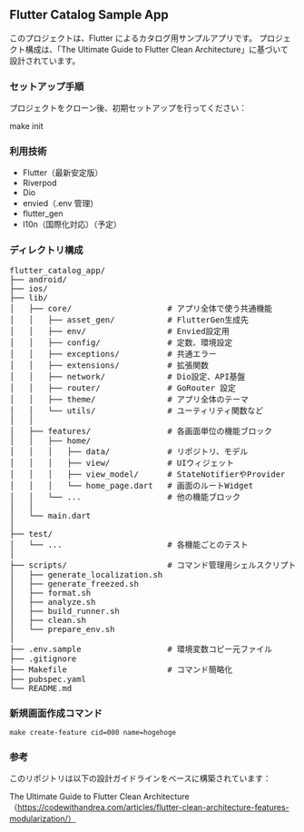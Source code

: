 ## Flutter Catalog Sample App

このプロジェクトは、Flutter によるカタログ用サンプルアプリです。
プロジェクト構成は、「The Ultimate Guide to Flutter Clean Architecture」に基づいて設計されています。

### セットアップ手順

プロジェクトをクローン後、初期セットアップを行ってください：

make init

### 利用技術
- Flutter（最新安定版）
- Riverpod
- Dio
- envied（.env 管理）
- flutter_gen
- l10n（国際化対応）（予定）

### ディレクトリ構成
<pre>
flutter_catalog_app/
├── android/
├── ios/
├── lib/
│   ├── core/                    # アプリ全体で使う共通機能
│   │   ├── asset_gen/           # FlutterGen生成先
│   │   ├── env/                 # Envied設定用
│   │   ├── config/              # 定数、環境設定
│   │   ├── exceptions/          # 共通エラー
│   │   ├── extensions/          # 拡張関数
│   │   ├── network/             # Dio設定、API基盤
│   │   ├── router/              # GoRouter 設定
│   │   ├── theme/               # アプリ全体のテーマ
│   │   └── utils/               # ユーティリティ関数など
│   │
│   ├── features/                # 各画面単位の機能ブロック
│   │   ├── home/
│   │   │   ├── data/            # リポジトリ、モデル
│   │   │   ├── view/            # UIウィジェット
│   │   │   ├── view_model/      # StateNotifierやProvider
│   │   │   └── home_page.dart   # 画面のルートWidget
│   │   └── ...                  # 他の機能ブロック
│   │
│   └── main.dart
│
├── test/
│   └── ...                      # 各機能ごとのテスト
│
├── scripts/                     # コマンド管理用シェルスクリプト
│   ├── generate_localization.sh
│   ├── generate_freezed.sh
│   ├── format.sh
│   ├── analyze.sh
│   ├── build_runner.sh
│   ├── clean.sh
│   └── prepare_env.sh
│
├── .env.sample                  # 環境変数コピー元ファイル
├── .gitignore
├── Makefile                     # コマンド簡略化
├── pubspec.yaml
└── README.md
</pre>

### 新規画面作成コマンド
```
make create-feature cid=000 name=hogehoge
```

### 参考

このリポジトリは以下の設計ガイドラインをベースに構築されています：

The Ultimate Guide to Flutter Clean Architecture
（https://codewithandrea.com/articles/flutter-clean-architecture-features-modularization/）
